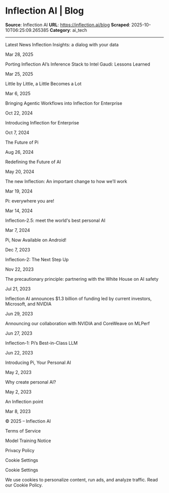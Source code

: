 # Inflection AI | Blog

**Source**: Inflection AI
**URL**: https://inflection.ai/blog
**Scraped**: 2025-10-10T06:25:09.265385
**Category**: ai_tech

---

Latest News
Inflection Insights: a dialog with your data

Mar 28, 2025

Porting Inflection AI’s Inference Stack to Intel Gaudi: Lessons Learned

Mar 25, 2025

Little by Little, a Little Becomes a Lot

Mar 6, 2025

Bringing Agentic Workflows into Inflection for Enterprise

Oct 22, 2024

Introducing Inflection for Enterprise

Oct 7, 2024

The Future of Pi

Aug 26, 2024

Redefining the Future of AI

May 20, 2024

The new Inflection: An important change to how we’ll work

Mar 19, 2024

Pi: everywhere you are!

Mar 14, 2024

Inflection-2.5: meet the world's best personal AI

Mar 7, 2024

Pi, Now Available on Android!

Dec 7, 2023

Inflection-2: The Next Step Up

Nov 22, 2023

The precautionary principle: partnering with the White House on AI safety

Jul 21, 2023

Inflection AI announces $1.3 billion of funding led by current investors, Microsoft, and NVIDIA

Jun 29, 2023

Announcing our collaboration with NVIDIA and CoreWeave on MLPerf

Jun 27, 2023

Inflection-1: Pi’s Best-in-Class LLM

Jun 22, 2023

Introducing Pi, Your Personal AI

May 2, 2023

Why create personal AI?

May 2, 2023

An Inflection point

Mar 8, 2023

© 2025 – Inflection AI

Terms of Service

Model Training Notice

Privacy Policy

Cookie Settings
 

Cookie Settings

We use cookies to personalize content, run ads, and analyze traffic. Read our Cookie Policy.
